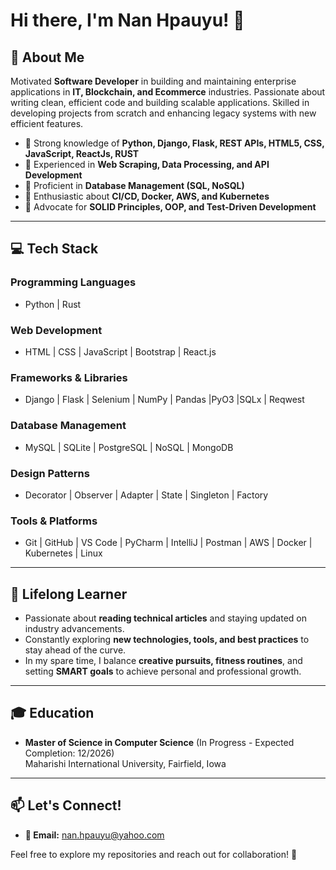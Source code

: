 # Hi there, I'm Nan Hpauyu! 👋

## 🚀 About Me
Motivated **Software Developer** in building and maintaining enterprise applications in **IT, Blockchain, and Ecommerce** industries. Passionate about writing clean, efficient code and building scalable applications. Skilled in developing projects from scratch and enhancing legacy systems with new efficient features.

- 🔹 Strong knowledge of **Python, Django, Flask, REST APIs, HTML5, CSS, JavaScript, ReactJs, RUST**
- 🔹 Experienced in **Web Scraping, Data Processing, and API Development**
- 🔹 Proficient in **Database Management (SQL, NoSQL)**
- 🔹 Enthusiastic about **CI/CD, Docker, AWS, and Kubernetes**
- 🔹 Advocate for **SOLID Principles, OOP, and Test-Driven Development**

---

## 💻 Tech Stack

### **Programming Languages**
- Python  | Rust

### **Web Development**
- HTML | CSS | JavaScript | Bootstrap | React.js

### **Frameworks & Libraries**
- Django | Flask | Selenium | NumPy | Pandas |PyO3 |SQLx | Reqwest

### **Database Management**
- MySQL | SQLite | PostgreSQL | NoSQL | MongoDB

### **Design Patterns**
- Decorator | Observer | Adapter | State | Singleton | Factory

### **Tools & Platforms**
- Git | GitHub | VS Code | PyCharm | IntelliJ | Postman | AWS | Docker | Kubernetes | Linux

---

## 📰 Lifelong Learner
- Passionate about **reading technical articles** and staying updated on industry advancements.
- Constantly exploring **new technologies, tools, and best practices** to stay ahead of the curve.
- In my spare time, I balance **creative pursuits, fitness routines**, and setting **SMART goals** to achieve personal and professional growth.

---

## 🎓 Education
- **Master of Science in Computer Science** (In Progress - Expected Completion: 12/2026)  
  Maharishi International University, Fairfield, Iowa


---


## 📫 Let's Connect!
- **📩 Email:** nan.hpauyu@yahoo.com  

Feel free to explore my repositories and reach out for collaboration! 🚀
